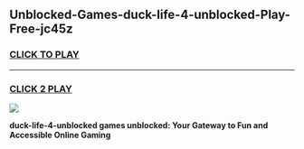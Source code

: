 
## Unblocked-Games-duck-life-4-unblocked-Play-Free-jc45z
<h3>
<a href="https://premium76.site?title=duck-life-4-unblocked&ref=23A">CLICK TO PLAY</a></h3>
<hr>

<h3>
<a href="https://premium76.site?title=duck-life-4-unblocked&ref=23A">CLICK 2 PLAY</a>
  
</h3>

<a href="https://premium76.site?title=duck-life-4-unblocked&ref=23A"><img src="https://clearcache.store/games.png"></a>


**duck-life-4-unblocked games unblocked: Your Gateway to Fun and Accessible Online Gaming**
